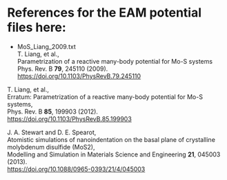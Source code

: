 # References for the EAM potential files here:

* MoS_Liang_2009.txt \
T. Liang, et al., \
Parametrization of a reactive many-body potential for Mo-S systems \
Phys. Rev. B **79**, 245110 (2009). \
https://doi.org/10.1103/PhysRevB.79.245110

T. Liang, et al., \
Erratum: Parametrization of a reactive many-body potential for Mo-S systems, \
Phys. Rev. B **85**, 199903 (2012). \
https://doi.org/10.1103/PhysRevB.85.199903

J. A. Stewart and D. E. Spearot, \
Atomistic simulations of nanoindentation on the basal plane of crystalline molybdenum disulfide (MoS2), \
Modelling and Simulation in Materials Science and Engineering **21**, 045003 (2013). \
https://doi.org/10.1088/0965-0393/21/4/045003
